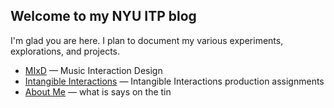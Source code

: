 ## Welcome to my NYU ITP blog
I'm glad you are here. I plan to document my various experiments, explorations, and projects.
* [MIxD](mixd.md) — Music Interaction Design
* [Intangible Interactions](intangible.md) — Intangible Interactions production assignments
* [About Me](about.md) — what is says on the tin

